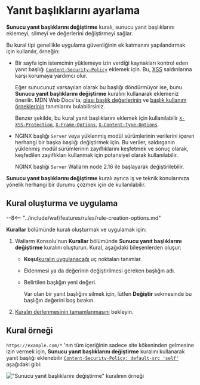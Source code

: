 # Yanıt başlıklarını ayarlama

**Sunucu yanıt başlıklarını değiştirme** kuralı, sunucu yanıt başlıklarını eklemeyi, silmeyi ve değerlerini değiştirmeyi sağlar.

Bu kural tipi genellikle uygulama güvenliğinin ek katmanını yapılandırmak için kullanılır, örneğin:

* Bir sayfa için istemcinin yüklemeye izin verdiği kaynakları kontrol eden yanıt başlığı [`Content-Security-Policy`](https://developer.mozilla.org/en-US/docs/Web/HTTP/Headers/Content-Security-Policy) eklemek için. Bu, [XSS](../../attacks-vulns-list.md#crosssite-scripting-xss) saldırılarına karşı korumaya yardımcı olur.

    Eğer sunucunuz varsayılan olarak bu başlığı döndürmüyor ise, bunu **Sunucu yanıt başlıklarını değiştirme** kuralını kullanarak eklemeniz önerilir. MDN Web Docs'ta, [olası başlık değerlerinin](https://developer.mozilla.org/en-US/docs/Web/HTTP/Headers/Content-Security-Policy#directives) ve [başlık kullanım örneklerinin](https://developer.mozilla.org/en-US/docs/Web/HTTP/CSP#examples_common_use_cases) tanımlarını bulabilirsiniz.

    Benzer şekilde, bu kural yanıt başlıklarını eklemek için kullanılabilir [`X-XSS-Protection`](https://developer.mozilla.org/en-US/docs/Web/HTTP/Headers/X-XSS-Protection), [`X-Frame-Options`](https://developer.mozilla.org/en-US/docs/Web/HTTP/Headers/X-Frame-Options), [`X-Content-Type-Options`](https://developer.mozilla.org/en-US/docs/Web/HTTP/Headers/X-Content-Type-Options).
* NGINX başlığı `Server` veya yüklenmiş modül sürümlerinin verilerini içeren herhangi bir başka başlığı değiştirmek için. Bu veriler, saldırganın yüklenmiş modül sürümlerinin zayıflıklarını keşfetmek ve sonuç olarak, keşfedilen zayıflıkları kullanmak için potansiyel olarak kullanılabilir.

    NGINX başlığı `Server` Wallarm node 2.16 ile başlayarak değiştirilebilir.

**Sunucu yanıt başlıklarını değiştirme** kuralı ayrıca iş ve teknik konularınıza yönelik herhangi bir durumu çözmek için de kullanılabilir.

## Kural oluşturma ve uygulama

--8<-- "../include/waf/features/rules/rule-creation-options.md"

**Kurallar** bölümünde kuralı oluşturmak ve uygulamak için:

1. Wallarm Konsolu'nun **Kurallar** bölümünde **Sunucu yanıt başlıklarını değiştirme** kuralını oluşturun. Kural, aşağıdaki bileşenlerden oluşur:

      * **Koşul**[kuralın uygulanacağı](add-rule.md#branch-description) uç noktaları tanımlar.
      * Eklenmesi ya da değerinin değiştirilmesi gereken başlığın adı.
      * Belirtilen başlığın yeni değeri.

        Var olan bir yanıt başlığını silmek için, lütfen **Değiştir** sekmesinde bu başlığın değerini boş bırakın.

2. [Kuralın derlenmesinin tamamlanmasını](compiling.md) bekleyin.

## Kural örneği

`https://example.com/*` 'nın tüm içeriğinin sadece site kökeninden gelmesine izin vermek için, **Sunucu yanıt başlıklarını değiştirme** kuralını kullanarak yanıt başlığı eklenebilir [`Content-Security-Policy: default-src 'self'`](https://developer.mozilla.org/en-US/docs/Web/HTTP/CSP#example_1) aşağıdaki gibi:

![ "Sunucu yanıt başlıklarını değiştirme" kuralının örneği](../../images/user-guides/rules/add-replace-response-header.png)